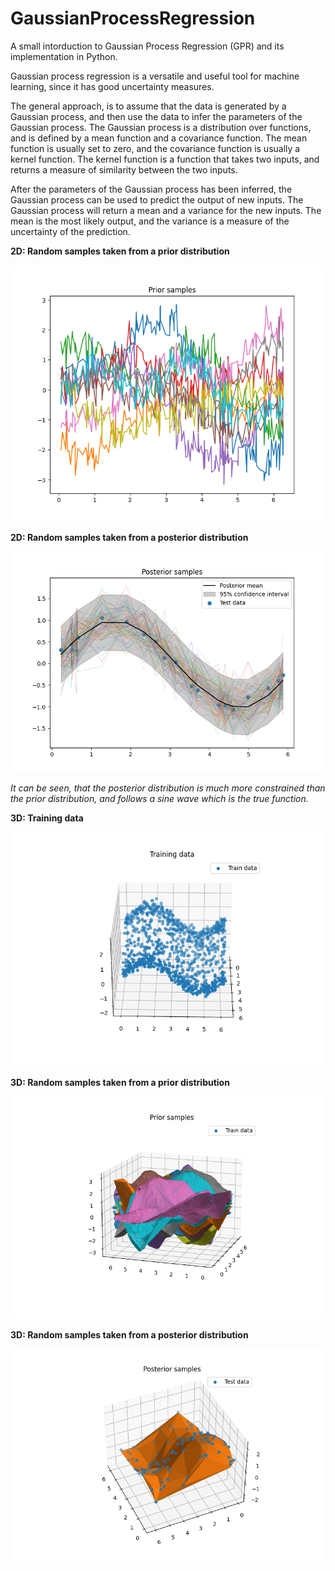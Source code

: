 # GaussianProcessRegression
A small intorduction to Gaussian Process Regression (GPR) and its implementation in Python.

Gaussian process regression is a versatile and useful tool for machine learning, since it has good uncertainty measures.

The general approach, is to assume that the data is generated by a Gaussian process, and then use the data to infer the parameters of the Gaussian process. The Gaussian process is a distribution over functions, and is defined by a mean function and a covariance function. The mean function is usually set to zero, and the covariance function is usually a kernel function. The kernel function is a function that takes two inputs, and returns a measure of similarity between the two inputs.

After the parameters of the Gaussian process has been inferred, the Gaussian process can be used to predict the output of new inputs. The Gaussian process will return a mean and a variance for the new inputs. The mean is the most likely output, and the variance is a measure of the uncertainty of the prediction.

**2D: Random samples taken from a prior distribution**

![2D prior](example_2d_prior_fit.png)

**2D: Random samples taken from a posterior distribution**

![2D posterior](example_2d_posterior_fit.png)

*It can be seen, that the posterior distribution is much more constrained than the prior distribution, and follows a sine wave which is the true function.*

**3D: Training data**

![3D training data](example_3d_train_data.png)

**3D: Random samples taken from a prior distribution**

![3D prior](example_3d_prior_fit.png)

**3D: Random samples taken from a posterior distribution**

![3D posterior](example_3d_posterior_fit.png)



